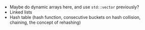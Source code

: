 - Maybe do dynamic arrays here, and use `std::vector` previously?
- Linked lists
- Hash table (hash function, consecutive buckets on hash collision, chaining, the concept of rehashing)